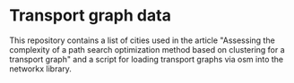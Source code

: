 # Transport graph data
This repository contains a list of cities used in the article "Assessing the complexity of a path search optimization method based on clustering for a transport graph" and a script for loading transport graphs via osm into the networkx library.
